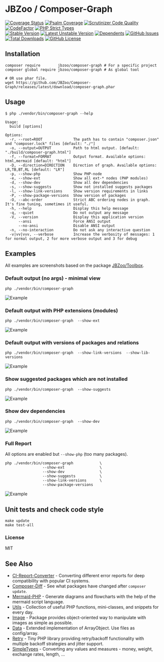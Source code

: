 # JBZoo / Composer-Graph

[![Coverage Status](https://coveralls.io/repos/JBZoo/Composer-Graph/badge.svg)](https://coveralls.io/github/JBZoo/Composer-Graph)    [![Psalm Coverage](https://shepherd.dev/github/JBZoo/Composer-Graph/coverage.svg)](https://shepherd.dev/github/JBZoo/Composer-Graph)    [![Scrutinizer Code Quality](https://scrutinizer-ci.com/g/jbzoo/composer-graph/badges/quality-score.png?b=master)](https://scrutinizer-ci.com/g/jbzoo/composer-graph/?branch=master)    [![CodeFactor](https://www.codefactor.io/repository/github/jbzoo/composer-graph/badge)](https://www.codefactor.io/repository/github/jbzoo/composer-graph/issues)    [![PHP Strict Types](https://img.shields.io/badge/strict__types-%3D1-brightgreen)](https://www.php.net/manual/en/language.types.declarations.php#language.types.declarations.strict)    
[![Stable Version](https://poser.pugx.org/jbzoo/composer-graph/version)](https://packagist.org/packages/jbzoo/composer-graph)    [![Latest Unstable Version](https://poser.pugx.org/jbzoo/composer-graph/v/unstable)](https://packagist.org/packages/jbzoo/composer-graph)    [![Dependents](https://poser.pugx.org/jbzoo/composer-graph/dependents)](https://packagist.org/packages/jbzoo/composer-graph/dependents?order_by=downloads)    [![GitHub Issues](https://img.shields.io/github/issues/jbzoo/composer-graph)](https://github.com/JBZoo/Composer-Graph/issues)    [![Total Downloads](https://poser.pugx.org/jbzoo/composer-graph/downloads)](https://packagist.org/packages/jbzoo/composer-graph/stats)    [![GitHub License](https://img.shields.io/github/license/jbzoo/composer-graph)](https://github.com/JBZoo/Composer-Graph/blob/master/LICENSE)


## Installation

```shell
composer require        jbzoo/composer-graph # For a specific project
composer global require jbzoo/composer-graph # As global tool

# OR use phar file.
wget https://github.com/JBZoo/Composer-Graph/releases/latest/download/composer-graph.phar
```


## Usage

```
$ php ./vendor/bin/composer-graph --help

Usage:
  build [options]

Options:
  -r, --root=ROOT              The path has to contain "composer.json" and "composer.lock" files [default: "./"]
  -o, --output=OUTPUT          Path to html output. [default: "./build/composer-graph.html"]
  -f, --format=FORMAT          Output format. Available options: html,mermaid [default: "html"]
  -D, --direction=DIRECTION    Direction of graph. Available options: LR,TB,BT,RL [default: "LR"]
  -p, --show-php               Show PHP-node
  -e, --show-ext               Show all ext-* nodes (PHP modules)
  -d, --show-dev               Show all dev dependencies
  -s, --show-suggests          Show not installed suggests packages
  -l, --show-link-versions     Show version requirements in links
  -P, --show-package-versions  Show version of packages
  -O, --abc-order              Strict ABC ordering nodes in graph. It's fine tuning, sometimes it useful.
  -h, --help                   Display this help message
  -q, --quiet                  Do not output any message
  -V, --version                Display this application version
      --ansi                   Force ANSI output
      --no-ansi                Disable ANSI output
  -n, --no-interaction         Do not ask any interactive question
  -v|vv|vvv, --verbose         Increase the verbosity of messages: 1 for normal output, 2 for more verbose output and 3 for debug

```


## Examples

All examples are screenshots based on the package [JBZoo/Toolbox](https://github.com/JBZoo/Toolbox).


### Default output (no args) - minimal view
```shell
php ./vendor/bin/composer-graph
```

![Example](https://raw.githubusercontent.com/JBZoo/Composer-Graph/master/resources/jbzoo-minimal.png)



### Default output with PHP extensions (modules)
```shell
php ./vendor/bin/composer-graph  --show-ext
```

![Example](https://raw.githubusercontent.com/JBZoo/Composer-Graph/master/resources/jbzoo-extensions.png)



### Default output with versions of packages and relations
```shell
php ./vendor/bin/composer-graph  --show-link-versions  --show-lib-versions
```

![Example](https://raw.githubusercontent.com/JBZoo/Composer-Graph/master/resources/jbzoo-versions.png)



### Show suggested packages which are not installed
```shell
php ./vendor/bin/composer-graph  --show-suggests
```

![Example](https://raw.githubusercontent.com/JBZoo/Composer-Graph/master/resources/jbzoo-suggests.png)



### Show dev dependencies
```shell
php ./vendor/bin/composer-graph  --show-dev
```

![Example](https://raw.githubusercontent.com/JBZoo/Composer-Graph/master/resources/jbzoo-dev.png)


### Full Report

All options are enabled but `--show-php` (too many packages).
 
```shell
php ./vendor/bin/composer-graph            \
                 --show-ext                \
                 --show-dev                \
                 --show-suggests           \
                 --show-link-versions      \
                 --show-package-versions
```

![Example](https://raw.githubusercontent.com/JBZoo/Composer-Graph/master/resources/jbzoo-full-without-php.png)




## Unit tests and check code style
```shell
make update
make test-all
```


### License
MIT


## See Also

- [CI-Report-Converter](https://github.com/JBZoo/CI-Report-Converter) - Converting different error reports for deep compatibility with popular CI systems.
- [Composer-Diff](https://github.com/JBZoo/Composer-Diff) - See what packages have changed after `composer update`.
- [Mermaid-PHP](https://github.com/JBZoo/Mermaid-PHP) - Generate diagrams and flowcharts with the help of the mermaid script language.
- [Utils](https://github.com/JBZoo/Utils) - Collection of useful PHP functions, mini-classes, and snippets for every day.
- [Image](https://github.com/JBZoo/Image) - Package provides object-oriented way to manipulate with images as simple as possible.
- [Data](https://github.com/JBZoo/Data) - Extended implementation of ArrayObject. Use files as config/array. 
- [Retry](https://github.com/JBZoo/Retry) - Tiny PHP library providing retry/backoff functionality with multiple backoff strategies and jitter support.
- [SimpleTypes](https://github.com/JBZoo/SimpleTypes) - Converting any values and measures - money, weight, exchange rates, length, ...
